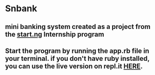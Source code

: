# Snbank
## mini banking system created as a project from the [start.ng](https://www.start.ng) Internship program
## Start the program by running the app.rb file in your terminal. if you don't have ruby installed, you can use the live version on repl.it [HERE](https://repl.it/@SamuelNwoko/snbank-system).
